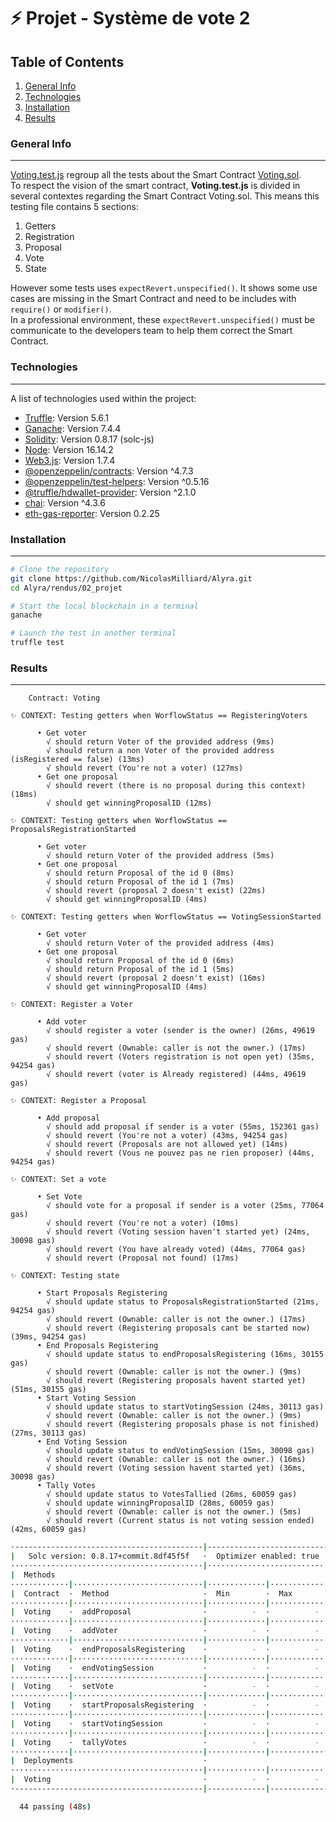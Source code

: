 # ⚡️ Projet - Système de vote 2
## Table of Contents
1. [General Info](#general-info)
2. [Technologies](#technologies)
3. [Installation](#installation)
4. [Results](#results)

<a name="general-info"></a>
### General Info
***

[Voting.test.js](https://github.com/NicolasMilliard/Alyra/blob/main/rendus/02_projet/test/Voting.test.js) regroup all the tests about the Smart Contract [Voting.sol](https://github.com/lecascyril/CodesRinkeby/blob/main/voting.sol).\
To respect the vision of the smart contract, **Voting.test.js** is divided in several contextes regarding the Smart Contract Voting.sol. This means this testing file contains 5 sections:
1. Getters
2. Registration
3. Proposal
4. Vote
5. State

However some tests uses ```expectRevert.unspecified()```. It shows some use cases are missing in the Smart Contract and need to be includes with ```require()``` or ```modifier()```.\
In a professional environment, these ```expectRevert.unspecified()``` must be communicate to the developers team to help them correct the Smart Contract.

<a name="technologies"></a>
### Technologies
***
A list of technologies used within the project:
* [Truffle](https://trufflesuite.com/truffle/): Version 5.6.1
* [Ganache](https://trufflesuite.com/ganache/): Version 7.4.4
* [Solidity](https://github.com/ethereum/solc-js): Version 0.8.17 (solc-js)
* [Node](https://nodejs.org/en/): Version 16.14.2
* [Web3.js](https://web3js.org/): Version 1.7.4
* [@openzeppelin/contracts](https://docs.openzeppelin.com/contracts/4.x/): Version ^4.7.3
* [@openzeppelin/test-helpers](https://docs.openzeppelin.com/test-helpers/0.5/): Version ^0.5.16
* [@truffle/hdwallet-provider](https://github.com/trufflesuite/truffle): Version ^2.1.0
* [chai](https://www.chaijs.com/): Version ^4.3.6
* [eth-gas-reporter](https://github.com/cgewecke/eth-gas-reporter): Version 0.2.25

<a name="installation"></a>
### Installation
***
```sh
# Clone the repository
git clone https://github.com/NicolasMilliard/Alyra.git
cd Alyra/rendus/02_projet

# Start the local blockchain in a terminal
ganache

# Launch the test in another terminal
truffle test
```

<a name="results"></a>
### Results
***

```
    Contract: Voting
    
✨ CONTEXT: Testing getters when WorflowStatus == RegisteringVoters

      • Get voter
        √ should return Voter of the provided address (9ms)
        √ should return a non Voter of the provided address (isRegistered == false) (13ms)
        √ should revert (You're not a voter) (127ms)
      • Get one proposal
        √ should revert (there is no proposal during this context) (18ms)
        √ should get winningProposalID (12ms)
    
✨ CONTEXT: Testing getters when WorflowStatus == ProposalsRegistrationStarted

      • Get voter
        √ should return Voter of the provided address (5ms)
      • Get one proposal
        √ should return Proposal of the id 0 (8ms)
        √ should return Proposal of the id 1 (7ms)
        √ should revert (proposal 2 doesn't exist) (22ms)
        √ should get winningProposalID (4ms)

✨ CONTEXT: Testing getters when WorflowStatus == VotingSessionStarted

      • Get voter
        √ should return Voter of the provided address (4ms)
      • Get one proposal
        √ should return Proposal of the id 0 (6ms)
        √ should return Proposal of the id 1 (5ms)
        √ should revert (proposal 2 doesn't exist) (16ms)
        √ should get winningProposalID (4ms)

✨ CONTEXT: Register a Voter

      • Add voter
        √ should register a voter (sender is the owner) (26ms, 49619 gas)
        √ should revert (Ownable: caller is not the owner.) (17ms)
        √ should revert (Voters registration is not open yet) (35ms, 94254 gas)
        √ should revert (voter is Already registered) (44ms, 49619 gas)

✨ CONTEXT: Register a Proposal

      • Add proposal
        √ should add proposal if sender is a voter (55ms, 152361 gas)
        √ should revert (You're not a voter) (43ms, 94254 gas)
        √ should revert (Proposals are not allowed yet) (14ms)
        √ should revert (Vous ne pouvez pas ne rien proposer) (44ms, 94254 gas)

✨ CONTEXT: Set a vote

      • Set Vote     
        √ should vote for a proposal if sender is a voter (25ms, 77064 gas)
        √ should revert (You're not a voter) (10ms)
        √ should revert (Voting session haven't started yet) (24ms, 30098 gas)
        √ should revert (You have already voted) (44ms, 77064 gas)
        √ should revert (Proposal not found) (17ms)
    
✨ CONTEXT: Testing state

      • Start Proposals Registering
        √ should update status to ProposalsRegistrationStarted (21ms, 94254 gas)
        √ should revert (Ownable: caller is not the owner.) (17ms)
        √ should revert (Registering proposals cant be started now) (39ms, 94254 gas)
      • End Proposals Registering
        √ should update status to endProposalsRegistering (16ms, 30155 gas)
        √ should revert (Ownable: caller is not the owner.) (9ms)
        √ should revert (Registering proposals havent started yet) (51ms, 30155 gas)
      • Start Voting Session
        √ should update status to startVotingSession (24ms, 30113 gas)
        √ should revert (Ownable: caller is not the owner.) (9ms)
        √ should revert (Registering proposals phase is not finished) (27ms, 30113 gas)
      • End Voting Session
        √ should update status to endVotingSession (15ms, 30098 gas)
        √ should revert (Ownable: caller is not the owner.) (16ms)
        √ should revert (Voting session havent started yet) (36ms, 30098 gas)
      • Tally Votes
        √ should update status to VotesTallied (26ms, 60059 gas)
        √ should update winningProposalID (28ms, 60059 gas)
        √ should revert (Ownable: caller is not the owner.) (5ms)
        √ should revert (Current status is not voting session ended) (42ms, 60059 gas)
```

```sh
·------------------------------------------|---------------------------|-------------|----------------------------·
|   Solc version: 0.8.17+commit.8df45f5f   ·  Optimizer enabled: true  ·  Runs: 200  ·  Block limit: 6718946 gas  │
···········································|···························|·············|·····························
|  Methods                                                                                                        │
·············|·····························|·············|·············|·············|··············|··············
|  Contract  ·  Method                     ·  Min        ·  Max        ·  Avg        ·  # calls     ·  eur (avg)  │
·············|·····························|·············|·············|·············|··············|··············
|  Voting    ·  addProposal                ·          -  ·          -  ·      58107  ·          30  ·          -  │
·············|·····························|·············|·············|·············|··············|··············
|  Voting    ·  addVoter                   ·          -  ·          -  ·      49619  ·          44  ·          -  │
·············|·····························|·············|·············|·············|··············|··············
|  Voting    ·  endProposalsRegistering    ·          -  ·          -  ·      30155  ·          25  ·          -  │
·············|·····························|·············|·············|·············|··············|··············
|  Voting    ·  endVotingSession           ·          -  ·          -  ·      30098  ·          11  ·          -  │
·············|·····························|·············|·············|·············|··············|··············
|  Voting    ·  setVote                    ·          -  ·          -  ·      77064  ·          22  ·          -  │
·············|·····························|·············|·············|·············|··············|··············
|  Voting    ·  startProposalsRegistering  ·          -  ·          -  ·      94254  ·          41  ·          -  │
·············|·····························|·············|·············|·············|··············|··············
|  Voting    ·  startVotingSession         ·          -  ·          -  ·      30113  ·          23  ·          -  │
·············|·····························|·············|·············|·············|··············|··············
|  Voting    ·  tallyVotes                 ·          -  ·          -  ·      60059  ·           5  ·          -  │
·············|·····························|·············|·············|·············|··············|··············
|  Deployments                             ·                                         ·  % of limit  ·             │
···········································|·············|·············|·············|··············|··············
|  Voting                                  ·          -  ·          -  ·    1095394  ·      16.3 %  ·          -  │
·------------------------------------------|-------------|-------------|-------------|--------------|-------------·

  44 passing (48s)
```